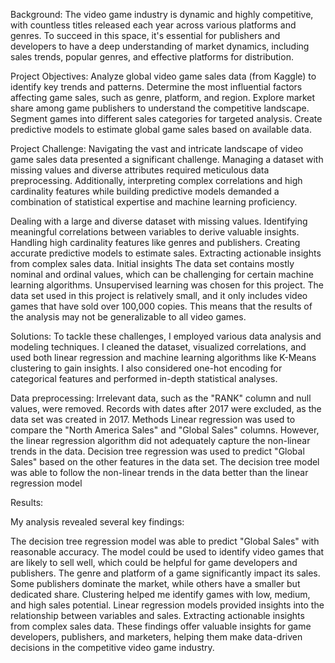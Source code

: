 Background:
The video game industry is dynamic and highly competitive, with countless titles released each year across various platforms and genres. To succeed in this space, it's essential for publishers and developers to have a deep understanding of market dynamics, including sales trends, popular genres, and effective platforms for distribution.

Project Objectives:
Analyze global video game sales data (from Kaggle) to identify key trends and patterns.
Determine the most influential factors affecting game sales, such as genre, platform, and region.
Explore market share among game publishers to understand the competitive landscape.
Segment games into different sales categories for targeted analysis.
Create predictive models to estimate global game sales based on available data.

Project Challenge:
Navigating the vast and intricate landscape of video game sales data presented a significant challenge. Managing a dataset with missing values and diverse attributes required meticulous data preprocessing. Additionally, interpreting complex correlations and high cardinality features while building predictive models demanded a combination of statistical expertise and machine learning proficiency.

Dealing with a large and diverse dataset with missing values.
Identifying meaningful correlations between variables to derive valuable insights.
Handling high cardinality features like genres and publishers.
Creating accurate predictive models to estimate sales.
Extracting actionable insights from complex sales data.
Initial insights
The data set contains mostly nominal and ordinal values, which can be challenging for certain machine learning algorithms.
Unsupervised learning was chosen for this project.
The data set used in this project is relatively small, and it only includes video games that have sold over 100,000 copies. This means that the results of the analysis may not be generalizable to all video games.

Solutions:
To tackle these challenges, I employed various data analysis and modeling techniques. I cleaned the dataset, visualized correlations, and used both linear regression and machine learning algorithms like K-Means clustering to gain insights. I also considered one-hot encoding for categorical features and performed in-depth statistical analyses.

Data preprocessing:
Irrelevant data, such as the "RANK" column and null values, were removed.
Records with dates after 2017 were excluded, as the data set was created in 2017.
Methods
Linear regression was used to compare the "North America Sales" and "Global Sales" columns. However, the linear regression algorithm did not adequately capture the non-linear trends in the data.
Decision tree regression was used to predict "Global Sales" based on the other features in the data set. The decision tree model was able to follow the non-linear trends in the data better than the linear regression model


Results:

My analysis revealed several key findings:

The decision tree regression model was able to predict "Global Sales" with reasonable accuracy. The model could be used to identify video games that are likely to sell well, which could be helpful for game developers and publishers.
The genre and platform of a game significantly impact its sales.
Some publishers dominate the market, while others have a smaller but dedicated share.
Clustering helped me identify games with low, medium, and high sales potential.
Linear regression models provided insights into the relationship between variables and sales.
Extracting actionable insights from complex sales data.
These findings offer valuable insights for game developers, publishers, and marketers, helping them make data-driven decisions in the competitive video game industry.
